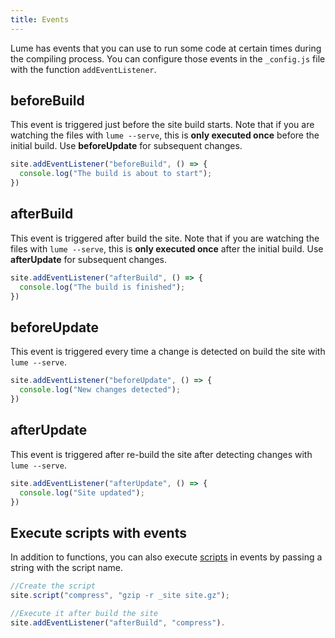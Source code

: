 ```yaml
---
title: Events
---
```


Lume has events that you can use to run some code at certain times during the compiling process. You can configure those events in the `_config.js` file with the function `addEventListener`.

## beforeBuild

This event is triggered just before the site build starts. Note that if you are watching the files with `lume --serve`, this is **only executed once** before the initial build. Use **beforeUpdate** for subsequent changes.

```js
site.addEventListener("beforeBuild", () => {
  console.log("The build is about to start");
})
```

## afterBuild

This event is triggered after build the site. Note that if you are watching the files with `lume --serve`, this is **only executed once** after the initial build. Use **afterUpdate** for subsequent changes.

```js
site.addEventListener("afterBuild", () => {
  console.log("The build is finished");
})
```

## beforeUpdate

This event is triggered every time a change is detected on build the site with `lume --serve`.

```js
site.addEventListener("beforeUpdate", () => {
  console.log("New changes detected");
})
```

## afterUpdate

This event is triggered after re-build the site after detecting changes with `lume --serve`.

```js
site.addEventListener("afterUpdate", () => {
  console.log("Site updated");
})
```

## Execute scripts with events

In addition to functions, you can also execute [scripts](/advanced/scripts) in events by passing a string with the script name.

```js
//Create the script
site.script("compress", "gzip -r _site site.gz");

//Execute it after build the site
site.addEventListener("afterBuild", "compress").
```

